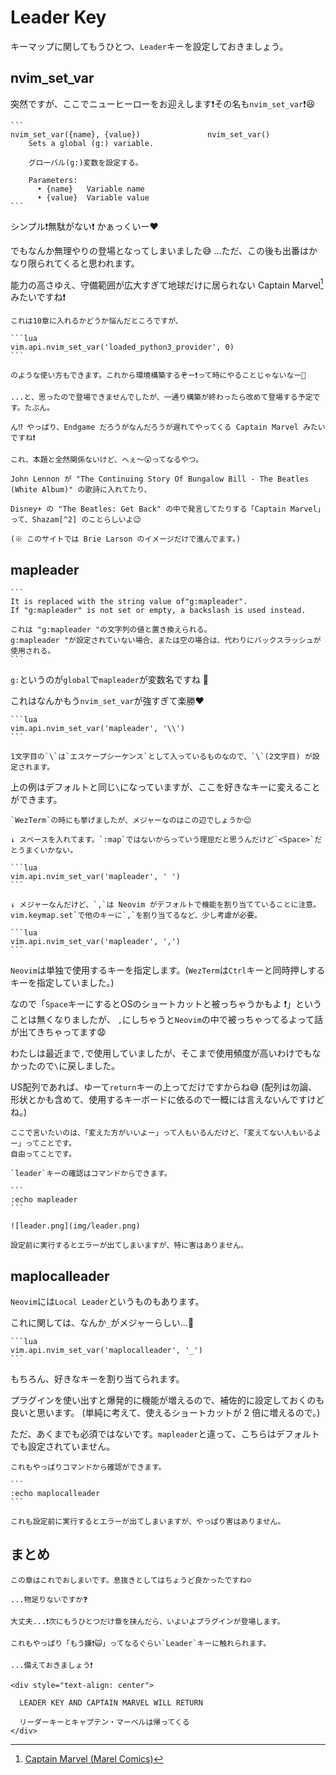 # Leader Key

キーマップに関してもうひとつ、`Leader`キーを設定しておきましょう。

## nvim_set_var

突然ですが、ここでニューヒーローをお迎えします❗その名も`nvim_set_var`❗😆

~~~admonish info title=":h nvim_set_var"
```
nvim_set_var({name}, {value})               nvim_set_var()
    Sets a global (g:) variable.

    グローバル(g:)変数を設定する。

    Parameters:  
      • {name}   Variable name
      • {value}  Variable value
```
~~~

シンプル❗無駄がない❗ かぁっくいー❤️ 

でもなんか無理やりの登場となってしまいました😅 ...ただ、この後も出番はかなり限られてくると思われます。

能力の高さゆえ、守備範囲が広大すぎて地球だけに居られない Captain Marvel[^1] みたいですね❗

~~~admonish tip
これは10章に入れるかどうか悩んだところですが、

```lua
vim.api.nvim_set_var('loaded_python3_provider', 0)
```

のような使い方もできます。これから環境構築するぞー❗って時にやることじゃないなー🤔

...と、思ったので登場できませんでしたが、一通り構築が終わったら改めて登場する予定です。たぶん。

ん⁉️ やっぱり、Endgame だろうがなんだろうが遅れてやってくる Captain Marvel みたいですね❗
~~~

```admonish note
これ、本題と全然関係ないけど、へぇ〜😮ってなるやつ。

John Lennon が "The Continuing Story Of Bungalow Bill - The Beatles (White Album)" の歌詩に入れてたり、

Disney+ の "The Beatles: Get Back" の中で発言してたりする「Captain Marvel」って、Shazam[^2] のことらしいよ😉

(※ このサイトでは Brie Larson のイメージだけで進んでます。)
```

## mapleader

~~~admonish info title=":h mapleader"
```
It is replaced with the string value of"g:mapleader".
If "g:mapleader" is not set or empty, a backslash is used instead.

これは "g:mapleader "の文字列の値と置き換えられる。
g:mapleader "が設定されていない場合、または空の場合は、代わりにバックスラッシュが使用される。
```
~~~

`g:`というのが`global`で`mapleader`が変数名ですね 🤔

これはなんかもう`nvim_set_var`が強すぎて楽勝❤️

~~~admonish example title="keybinds.lua"
```lua
vim.api.nvim_set_var('mapleader', '\\')
```
~~~

```admonish note
1文字目の`\`は`エスケープシーケンス`として入っているものなので、`\`(2文字目) が設定されます。
```

上の例はデフォルトと同じ`\`になっていますが、ここを好きなキーに変えることができます。

~~~admonish tip
`WezTerm`の時にも挙げましたが、メジャーなのはこの辺でしょうか😌

↓ スペースを入れてます。`:map`ではないからっていう理屈だと思うんだけど`<Space>`だとうまくいかない。

```lua
vim.api.nvim_set_var('mapleader', ' ')
```

↓ メジャーなんだけど、`,`は Neovim がデフォルトで機能を割り当てていることに注意。
vim.keymap.set`で他のキーに`,`を割り当てるなど、少し考慮が必要。

```lua
vim.api.nvim_set_var('mapleader', ',')
```
~~~

`Neovim`は単独で使用するキーを指定します。(`WezTerm`は`Ctrl`キーと同時押しするキーを指定していました。)

なので「`Space`キーにするとOSのショートカットと被っちゃうかもよ ❗」ということは無くなりましたが、
`,`にしちゃうと`Neovim`の中で被っちゃってるよって話が出てきちゃってます😧

わたしは最近まで`,`で使用していましたが、そこまで使用頻度が高いわけでもなかったので`\`に戻しました。

US配列であれば、ゆーて`return`キーの上ってだけですからね😅
(配列は勿論、形状とかも含めて、使用するキーボードに依るので一概には言えないんですけどね。)

```admonish note
ここで言いたいのは、「変えた方がいいよー」って人もいるんだけど、「変えてない人もいるよー」ってことです。
自由ってことです。
```

~~~admonish tip
`leader`キーの確認はコマンドからできます。

```
:echo mapleader
```

![leader.png](img/leader.png)

設定前に実行するとエラーが出てしまいますが、特に害はありません。
~~~

## maplocalleader

`Neovim`には`Local Leader`というものもあります。

これに関しては、なんか`_`がメジャーらしい...🤔

~~~admonish example title="keybinds.lua"
```lua
vim.api.nvim_set_var('maplocalleader', '_')
```
~~~

もちろん、好きなキーを割り当てられます。

プラグインを使い出すと爆発的に機能が増えるので、補佐的に設定しておくのも良いと思います。
(単純に考えて、使えるショートカットが 2 倍に増えるので。)

ただ、あくまでも必須ではないです。`mapleader`と違って、こちらはデフォルトでも設定されていません。

~~~admonish tip
これもやっぱりコマンドから確認ができます。

```
:echo maplocalleader
```

これも設定前に実行するとエラーが出てしまいますが、やっぱり害はありません。
~~~

## まとめ

```admonish success
この章はこれでおしまいです。息抜きとしてはちょうど良かったですね☺️

...物足りないですか❓

大丈夫...❗次にもうひとつだけ章を挟んだら、いよいよプラグインが登場します。

これもやっぱり「もう嫌❗🙀」ってなるぐらい`Leader`キーに触れられます。

...備えておきましょう❗
```

```admonish success title=""
<div style="text-align: center">

  LEADER KEY AND CAPTAIN MARVEL WILL RETURN

  リーダーキーとキャプテン・マーベルは帰ってくる
</div>
```

[^1]: [Captain Marvel (Marel Comics)](https://ja.wikipedia.org/wiki/キャプテン・マーベル_(マーベル・コミック))

[^2]: [Captain Marvel (DC Comics)](https://ja.wikipedia.org/wiki/キャプテン・マーベル_(DCコミックス))
